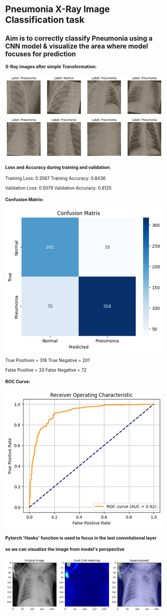 # Pneumonia X-Ray Image Classification task

## Aim is to correctly classify Pneumonia using a CNN model & visualize the area where model focuses for prediction

#### X-Ray images after simple Transformation:

![Transformation](model_images/only_transformed.png)


#### Loss and Accuracy during training and validation:

Training Loss: 0.3567 
Training Accuracy: 0.8436

Validation Loss: 0.5079
Validation Accuracy: 0.8125


#### Confusion Matrix:

![Confusion_Matrix](model_images/Confusion_matrix.png)

True Positives = 318
True Negative = 201

False Positive = 33
False Negative = 72

#### ROC Curve:

![ROC Curve](model_images/Roc_auc_curve.png)

#### Pytorch 'Hooks' function is used to focus in the last convolutional layer 
#### so we can visualize the image from model's perspective

![Model_vision](model_images/focus.png)





